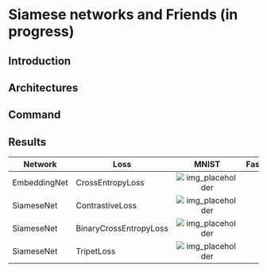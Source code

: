# Siamese networks and Friends (in progress)

## Introduction

## Architectures

## Command


## Results

| Network      | Loss  | MNIST           | FashionMNIST  |
| -------------|------- |:-------------:| :-----:|
| EmbeddingNet | CrossEntropyLoss   | ![img_placeholder] | TBD |
| SiameseNet   | ContrastiveLoss  | ![img_placeholder]     | TBD |
| SiameseNet   | BinaryCrossEntropyLoss   | ![img_placeholder]      | TBD |
| SiameseNet   | TripetLoss   | ![img_placeholder]      | TBD |



[img_placeholder]: https://i.imgur.com/MWTFsaq.png